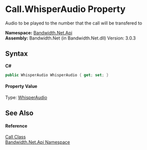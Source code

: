 ﻿# Call.WhisperAudio Property 
 

Audio to be played to the number that the call will be transfered to

**Namespace:**&nbsp;<a href ="N_Bandwidth_Net_Api.md">Bandwidth.Net.Api</a><br />**Assembly:**&nbsp;Bandwidth.Net (in Bandwidth.Net.dll) Version: 3.0.3

## Syntax

**C#**<br />
``` C#
public WhisperAudio WhisperAudio { get; set; }
```


#### Property Value
Type: <a href ="T_Bandwidth_Net_Api_WhisperAudio.md">WhisperAudio</a>

## See Also


#### Reference
<a href ="T_Bandwidth_Net_Api_Call.md">Call Class</a><br /><a href ="N_Bandwidth_Net_Api.md">Bandwidth.Net.Api Namespace</a><br />